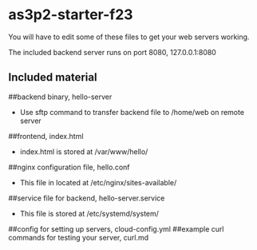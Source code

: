 # as3p2-starter-f23

You will have to edit some of these files to get your web servers working.

The included backend server runs on port 8080, 127.0.0.1:8080

## Included material

##backend binary, hello-server
- Use sftp command to transfer backend file to /home/web on remote server

##frontend, index.html
- index.html is stored at /var/www/hello/

##nginx configuration file, hello.conf
- This file in located at /etc/nginx/sites-available/

##service file for backend, hello-server.service
- This file is stored at /etc/systemd/system/

##config for setting up servers, cloud-config.yml
##example curl commands for testing your server, curl.md
